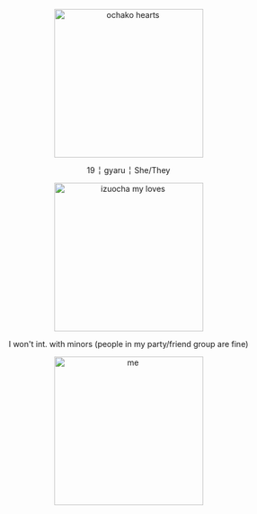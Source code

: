 <p align="center">
<img width="265" src="https://cdn.discordapp.com/attachments/1102610455056363591/1387947183218888895/BdBL2rsaSislQAAAABJRU5ErkJggg.png?ex=685f320b&is=685de08b&hm=fe35fd59839609fa2da8865525274421af4e1909d391292af2912d20187bef72&" alt="ochako hearts">
</p>
<p align="center">
19 ╎ gyaru ╎ She/They
</p>
<p align="center">
<img width="265" src="https://64.media.tumblr.com/d03fd68afe23293eb1b7d34778c8ba99/4f0adc1542bbac3c-85/s640x960/4dbf9e10e25942fb4e1b87c8cf4dcbc64a75278d.pnj" alt="izuocha my loves">
</p>
<p align="center">
I won't int. with minors (people in my party/friend group are fine)
</p>
<p align="center">
<img width="265" src="https://64.media.tumblr.com/5dc5fe11c75c93c9b15f578ab442f674/4f0adc1542bbac3c-b1/s500x750/19f07ade2e297c26a5d4e2e5275238a7f8174c70.pnj" alt=me irl>
